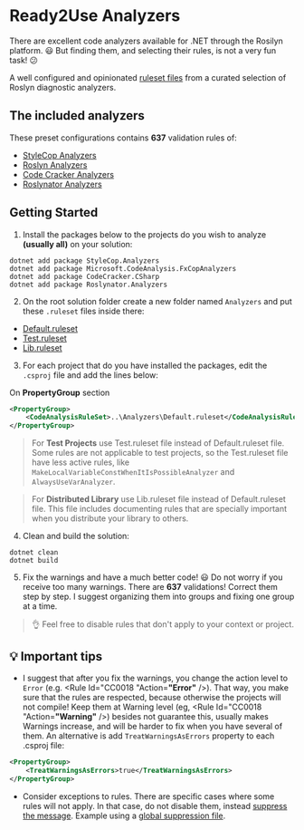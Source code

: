 # Ready2Use Analyzers
There are excellent code analyzers available for .NET through the Rosilyn platform. 😃 But finding them, and selecting their rules, is not a very fun task! 😕

A well configured and opinionated [ruleset files](https://docs.microsoft.com/en-us/visualstudio/code-quality/using-rule-sets-to-group-code-analysis-rules?view=vs-2017#rule-set-format) from a curated selection of Roslyn diagnostic analyzers.

## The included analyzers

These preset configurations contains **637** validation rules of:

* [StyleCop Analyzers](https://github.com/DotNetAnalyzers/StyleCopAnalyzers)
* [Roslyn Analyzers](https://github.com/dotnet/roslyn-analyzers)
* [Code Cracker Analyzers](https://github.com/code-cracker/code-cracker)
* [Roslynator Analyzers](https://github.com/JosefPihrt/Roslynator)

## Getting Started
1. Install the packages below to the projects do you wish to analyze **(usually all)** on your solution:

```
dotnet add package StyleCop.Analyzers
dotnet add package Microsoft.CodeAnalysis.FxCopAnalyzers
dotnet add package CodeCracker.CSharp
dotnet add package Roslynator.Analyzers
```

2. On the root solution folder create a new folder named `Analyzers` and put these `.ruleset` files inside there:

* [Default.ruleset](https://raw.githubusercontent.com/maiconheck/ready2use-analyzers/master/Analyzers/Default.ruleset)
* [Test.ruleset](https://raw.githubusercontent.com/maiconheck/ready2use-analyzers/master/Analyzers/Test.ruleset)
* [Lib.ruleset](https://raw.githubusercontent.com/maiconheck/ready2use-analyzers/master/Analyzers/Lib.ruleset)

3. For each project that do you have installed the packages, edit the `.csproj` file and add the lines below:

On **PropertyGroup** section
```XML
<PropertyGroup>    
    <CodeAnalysisRuleSet>..\Analyzers\Default.ruleset</CodeAnalysisRuleSet>
</PropertyGroup>
```
>For **Test Projects** use Test.ruleset file instead of Default.ruleset file.
Some rules are not applicable to test projects, so the Test.ruleset file have less active rules, like `MakeLocalVariableConstWhenItIsPossibleAnalyzer` and `AlwaysUseVarAnalyzer`.

>For **Distributed Library** use Lib.ruleset file instead of Default.ruleset file.
This file includes documenting rules that are specially important when you distribute your library to others.

4. Clean and build the solution:
```
dotnet clean
dotnet build
```

5. Fix the warnings and have a much better code! 😃
Do not worry if you receive too many warnings. There are **637** validations! Correct them step by step. I suggest organizing them into groups and fixing one group at a time.

>👌 Feel free to disable rules that don't apply to your context or project.

## 💡 Important tips
* I suggest that after you fix the warnings, you change the action level to `Error` (e.g. <Rule Id="CC0018 "Action=**"Error"** />).
That way, you make sure that the rules are respected, because otherwise the projects will not compile!
Keep them at Warning level (eg, <Rule Id="CC0018 "Action=**"Warning"** />) besides not guarantee this, usually makes Warnings increase, and will be harder to fix when you have several of them. An alternative is add `TreatWarningsAsErrors` property to each .csproj file:
```XML
<PropertyGroup>    
    <TreatWarningsAsErrors>true</TreatWarningsAsErrors>
</PropertyGroup>
```

* Consider exceptions to rules. There are specific cases where some rules will not apply. In that case, do not disable them, instead [suppress the message](https://docs.microsoft.com/pt-br/visualstudio/code-quality/in-source-suppression-overview?view=vs-2017#global-suppression-file). Example using a [global suppression file](https://github.com/maiconheck/shared-kernel/blob/master/src/SharedKernel/GlobalSuppressions.cs).
